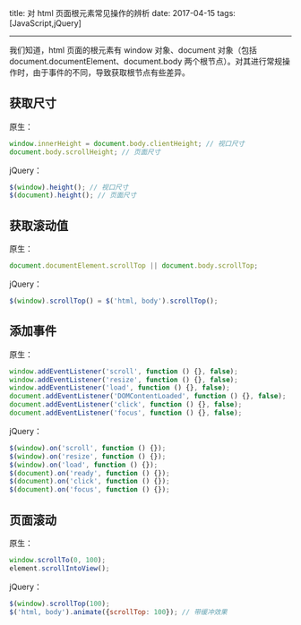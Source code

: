 title: 对 html 页面根元素常见操作的辨析
date: 2017-04-15
tags: [JavaScript,jQuery]

---

我们知道，html 页面的根元素有 window 对象、document 对象（包括 document.documentElement、document.body 两个根节点）。对其进行常规操作时，由于事件的不同，导致获取根节点有些差异。

## 获取尺寸

原生：

```javascript
window.innerHeight = document.body.clientHeight; // 视口尺寸
document.body.scrollHeight; // 页面尺寸
```

jQuery：

```javascript
$(window).height(); // 视口尺寸
$(document).height(); // 页面尺寸
```

## 获取滚动值

原生：

```javascript
document.documentElement.scrollTop || document.body.scrollTop;
```

jQuery：

```javascript
$(window).scrollTop() = $('html, body').scrollTop();
```

## 添加事件

原生：

```javascript
window.addEventListener('scroll', function () {}, false);
window.addEventListener('resize', function () {}, false);
window.addEventListener('load', function () {}, false);
document.addEventListener('DOMContentLoaded', function () {}, false);
document.addEventListener('click', function () {}, false);
document.addEventListener('focus', function () {}, false);
```

jQuery：

```javascript
$(window).on('scroll', function () {});
$(window).on('resize', function () {});
$(window).on('load', function () {});
$(document).on('ready', function () {});
$(document).on('click', function () {});
$(document).on('focus', function () {});
```

## 页面滚动

原生：

```javascript
window.scrollTo(0, 100);
element.scrollIntoView();
```

jQuery：

```javascript
$(window).scrollTop(100);
$('html, body').animate({scrollTop: 100}); // 带缓冲效果
```
